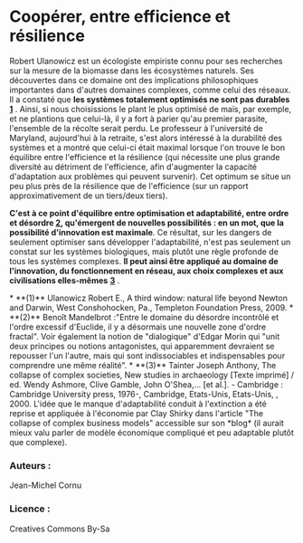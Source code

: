 # Coopérer, entre efficience et résilience
Robert Ulanowicz est un écologiste empiriste connu pour ses recherches sur la mesure de la biomasse dans les écosystèmes naturels. Ses découvertes dans ce domaine ont des implications philosophiques importantes dans d'autres domaines complexes, comme celui des réseaux. Il a constaté que **les systèmes totalement optimisés ne sont pas durables** **[1](#note)** . Ainsi, si nous choisissions le plant le plus optimisé de maïs, par exemple, et ne plantions que celui-là, il y a fort à parier qu'au premier parasite, l'ensemble de la récolte serait perdu. Le professeur à l'université de Maryland, aujourd'hui à la retraite, s'est alors intéressé à la durabilité des systèmes et a montré que celui-ci était maximal lorsque l'on trouve le bon équilibre entre l'efficience et la résilience (qui nécessite une plus grande diversité au détriment de l'efficience, afin d'augmenter la capacité d'adaptation aux problèmes qui peuvent survenir). Cet optimum se situe un peu plus près de la résilience que de l'efficience (sur un rapport approximativement de un tiers/deux tiers).

**C'est à ce point d'équilibre entre optimisation et adaptabilité, entre ordre et désordre [2](#note), qu'émergent de nouvelles possibilités : en un mot, que la possibilité d'innovation est maximale**. Ce résultat, sur les dangers de seulement optimiser sans développer l'adaptabilité, n'est pas seulement un constat sur les systèmes biologiques, mais plutôt une règle profonde de tous les systèmes complexes. **Il peut ainsi être appliqué au domaine de l'innovation, du fonctionnement en réseau, aux choix complexes et aux civilisations elles-mêmes** **[3](#note)** .

<a id="note">
* **(1)** Ulanowicz Robert E., A third window: natural life beyond Newton and Darwin, West Conshohocken, Pa., Templeton Foundation Press, 2009.
* **(2)** Benoît Mandelbrot :"Entre le domaine du désordre incontrôlé et l'ordre excessif d'Euclide, il y a désormais une nouvelle zone d'ordre fractal". Voir également la notion de "dialogique" d'Edgar Morin qui "unit deux principes ou notions antagonistes, qui apparemment devraient se repousser l'un l'autre, mais qui sont indissociables et indispensables pour comprendre une même réalité".
* **(3)** Tainter Joseph Anthony, The collapse of complex societies, New studies in archaeology [Texte imprimé] / ed. Wendy Ashmore, Clive Gamble, John O'Shea,... [et al.]. - Cambridge : Cambridge University press, 1976-, Cambridge, Etats-Unis, Etats-Unis, , 2000. L'idée que le manque d'adaptabilité conduit à l'extinction a été reprise et appliquée à l'économie par Clay Shirky dans l'article "The collapse of complex business models" accessible sur son *blog* (il aurait mieux valu parler de modèle économique compliqué et peu adaptable plutôt que complexe).

### Auteurs :
Jean-Michel Cornu
### Licence : 
Creatives Commons By-Sa
